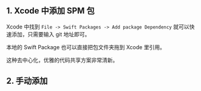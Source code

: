 ## 1. Xcode 中添加 SPM 包

Xcode 中找到 `File -> Swift Packages -> Add package Dependency` 就可以快速添加，只需要输入 git 地址即可。

本地的 Swift Package 也可以直接把包文件夹拖到 Xcode 里引用。

这种去中心化，优雅的代码共享方案非常清新。

## 2. 手动添加

